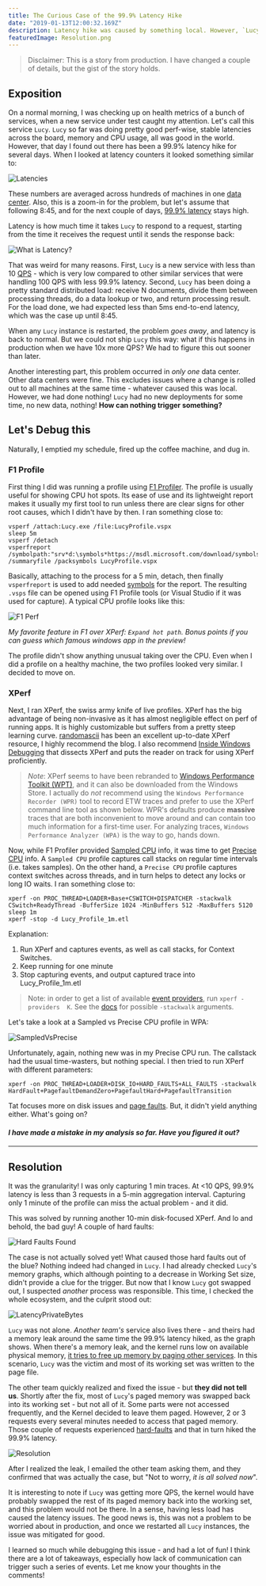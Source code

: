 ```yaml
---
title: The Curious Case of the 99.9% Latency Hike
date: "2019-01-13T12:00:32.169Z"
description: Latency hike was caused by something local. However, `Lucy` had no new deployments for some time, no new data, nothing! How can nothing trigger something?
featuredImage: Resolution.png
---
```


> Disclaimer: This is a story from production. I have changed a couple of details, but the gist of the story holds.

## Exposition

On a normal morning, I was checking up on health metrics of a bunch of services, when a new service under test caught my attention. Let's call this service `Lucy`. `Lucy` so far was doing pretty good perf-wise, stable latencies across the board, memory and CPU usage, all was good in the world. However, that day I found out there has been a 99.9% latency hike for several days. When I looked at latency counters it looked something similar to:

![Latencies](./Latencies.png "Latencies show a hike in 99.9% latencies")

These numbers are averaged across hundreds of machines in one [data center](https://azure.microsoft.com/en-us/global-infrastructure/regions/). Also, this is a zoom-in for the problem, but let's assume that following 8:45, and for the next couple of days, [99.9% latency](https://www.elastic.co/blog/averages-can-dangerous-use-percentile) stays high.

Latency is how much time it takes `Lucy` to respond to a request, starting from the time it receives the request until it sends the response back:

![What is Latency?](./LatencyExp.png "Latency is the time interval between Request and Response")

That was weird for many reasons. First, `Lucy` is a new service with less than 10 [QPS](https://en.wikipedia.org/wiki/Queries_per_second) - which is very low compared to other similar services that were handling 100 QPS with less 99.9% latency. Second, `Lucy` has been doing a pretty standard distributed load: receive N documents, divide them between processing threads, do a data lookup or two, and return processing result. For the load done, we had expected less than 5ms end-to-end latency, which was the case up until 8:45.

When any `Lucy` instance is restarted, the problem *goes away*, and latency is back to normal. But we could not ship `Lucy` this way: what if this happens in production when we have 10x more QPS? We had to figure this out sooner than later.

Another interesting part, this problem occurred in *only one* data center. Other data centers were fine. This excludes issues where a change is rolled out to all machines at the same time - whatever caused this was local. However, we had done nothing! `Lucy` had no new deployments for some time, no new data, nothing! **How can nothing trigger something?**

## Let's Debug this

Naturally, I emptied my schedule, fired up the coffee machine, and dug in.

### F1 Profile

First thing I did was running a profile using [F1 Profiler](https://docs.microsoft.com/en-us/visualstudio/profiling/how-to-install-the-stand-alone-profiler?view=vs-2017). The profile is usually useful for showing CPU hot spots. Its ease of use and its lightweight report makes it usually my first tool to run unless there are clear signs for other root causes, which I didn't have by then. I ran something close to:

```batch
vsperf /attach:Lucy.exe /file:LucyProfile.vspx
sleep 5m
vsperf /detach
vsperfreport /symbolpath:"srv*d:\symbols*https://msdl.microsoft.com/download/symbols;" /summaryfile /packsymbols LucyProfile.vspx
```

Basically, attaching to the process for a 5 min, detach, then finally `vsperfreport` is used to add needed [symbols](https://docs.microsoft.com/en-us/windows/desktop/dxtecharts/debugging-with-symbols) for the report. The resulting `.vsps` file can be opened using F1 Profile tools (or Visual Studio if it was used for capture). A typical CPU profile looks like this:

![F1 Perf](./F1Profile.PNG "A typical F1 Profile window")

*My favorite feature in F1 over XPerf: `Expand hot path`. Bonus points if you can guess which famous windows app in the preview!*

The profile didn't show anything unusual taking over the CPU. Even when I did a profile on a healthy machine, the two profiles looked very similar. I decided to move on.

### XPerf

Next, I ran XPerf, the swiss army knife of live profiles. XPerf has the big advantage of being non-invasive as it has almost negligible effect on perf of running apps. It is highly customizable but suffers from a pretty steep learning curve. [randomascii](https://randomascii.wordpress.com) has been an excellent up-to-date XPerf resource, I highly recommend the blog. I also recommend [Inside Windows Debugging](https://www.amazon.com/Inside-Windows-Debugging-Practical-Strategies/dp/B00D46F9IU) that dissects XPerf and puts the reader on track for using XPerf proficiently.

> *Note*: XPerf seems to have been rebranded to [Windows Performance Toolkit (WPT)](https://docs.microsoft.com/en-us/windows-hardware/test/wpt/), and it can also be downloaded from the Windows Store. I actually do *not* recommend using the `Windows Performance Recorder (WPR)` tool to record ETW traces and prefer to use the XPerf command line tool as shown below. WPR's defaults produce **massive** traces that are both inconvenient to move around and can contain too much information for a first-time user. For analyzing traces, `Windows Performance Analyzer (WPA)` is the way to go, hands down.

Now, while F1 Profiler provided [Sampled CPU](https://docs.microsoft.com/en-us/windows-hardware/test/wpt/cpu-analysis#cpu-usage-sampled-graph) info, it was time to get [Precise CPU](https://docs.microsoft.com/en-us/windows-hardware/test/wpt/cpu-analysis#cpu-usage-precise-graph) info. A `Sampled CPU` profile captures call stacks on regular time intervals (i.e. takes samples). On the other hand, a `Precise CPU` profile captures context switches across threads, and in turn helps to detect any locks or long IO waits. I ran something close to:

```batch
xperf -on PROC_THREAD+LOADER+Base+CSWITCH+DISPATCHER -stackwalk  CSwitch+ReadyThread -BufferSize 1024 -MinBuffers 512 -MaxBuffers 5120
sleep 1m
xperf -stop -d Lucy_Profile_1m.etl
```

Explanation:

1. Run XPerf and captures events, as well as call stacks, for Context Switches.
2. Keep running for one minute
3. Stop capturing events, and output captured trace into Lucy_Profile_1m.etl

> Note: in order to get a list of available [event providers](https://docs.microsoft.com/en-us/windows-hardware/test/wpt/providers), run `xperf -providers  K`. See the [docs](https://docs.microsoft.com/en-us/windows-hardware/test/wpt/stackwalk) for possible `-stackwalk` arguments.

Let's take a look at a Sampled vs Precise CPU profile in WPA:

![SampledVsPrecise](./sampledvsprecise.png "Sampled Vs Precise CPU usage in XPerf")

Unfortunately, again, nothing new was in my Precise CPU run. The callstack had the usual time-wasters, but nothing special. I then tried to run XPerf with different parameters:

```batch
xperf -on PROC_THREAD+LOADER+DISK_IO+HARD_FAULTS+ALL_FAULTS -stackwalk  HardFault+PagefaultDemandZero+PagefaultHard+PagefaultTransition
```

Tat focuses more on disk issues and [page faults](https://stackoverflow.com/questions/5684365/what-causes-page-faults). But, it didn't yield anything either. What's going on?

#### *I have made a mistake in my analysis so far. Have you figured it out?*
---

## Resolution

It was the granularity! I was only capturing 1 min traces. At <10 QPS, 99.9% latency is less than 3 requests in a 5-min aggregation interval. Capturing only 1 minute of the profile can miss the actual problem - and it did.

This was solved by running another 10-min disk-focused XPerf. And lo and behold, the bad guy! A couple of hard faults:

![Hard Faults Found](./WPT.png "When using longer timeframe, we can find hard faults")

The case is not actually solved yet! What caused those hard faults out of the blue? Nothing indeed had changed in `Lucy`. I had already checked `Lucy`'s memory graphs, which although pointing to a decrease in Working Set size, didn't provide a clue for the trigger. But now that I know `Lucy` got swapped out, I suspected *another* process was responsible.  This time, I checked the whole ecosystem, and the culprit stood out:

![LatencyPrivateBytes](./LatencyPrivateBytes.png "Lucy's latency vs private bytes")

`Lucy` was not alone. *Another team's* service also lives there - and theirs had a memory leak around the same time the 99.9% latency hiked, as the graph shows. When there's a memory leak, and the kernel runs low on available physical memory, [it tries to free up memory by paging other services](https://mahdytech.com/2019/01/05/task-manager-memory-info/). In this scenario, `Lucy` was the victim and most of its working set was written to the page file.

The other team quickly realized and fixed the issue - but **they did not tell us**. Shortly after the fix, most of `Lucy`'s paged memory was swapped back into its working set - but not all of it. Some parts were not accessed frequently, and the Kernel decided to leave them paged. However, 2 or 3 requests every several minutes needed to access that paged memory. Those couple of requests experienced [hard-faults](https://www.brighthub.com/computing/windows-platform/articles/52249.aspx) and that in turn hiked the 99.9% latency.

![Resolution](./Resolution.png "Lucy's memory across time")

After I realized the leak, I emailed the other team asking them, and they confirmed that was actually the case, but "Not to worry, *it is all solved now*".

It is interesting to note if `Lucy` was getting more QPS, the kernel would have probably swapped the rest of its paged memory back into the working set, and this problem would not be there. In a sense, having less load has caused the latency issues. The good news is, this was not a problem to be worried about in production, and once we restarted all `Lucy` instances, the issue was mitigated for good.

I learned so much while debugging this issue - and had a lot of fun! I think there are a lot of takeaways, especially how lack of communication can trigger such a series of events. Let me know your thoughts in the comments!